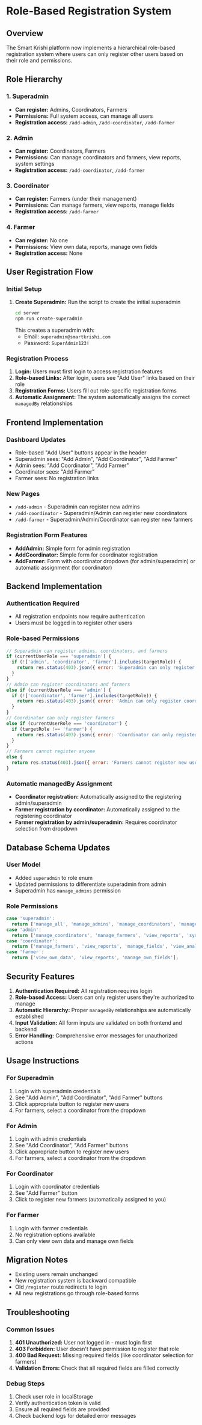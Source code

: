 # Role-Based Registration System

## Overview

The Smart Krishi platform now implements a hierarchical role-based registration system where users can only register other users based on their role and permissions.

## Role Hierarchy

### 1. Superadmin
- **Can register:** Admins, Coordinators, Farmers
- **Permissions:** Full system access, can manage all users
- **Registration access:** `/add-admin`, `/add-coordinator`, `/add-farmer`

### 2. Admin
- **Can register:** Coordinators, Farmers
- **Permissions:** Can manage coordinators and farmers, view reports, system settings
- **Registration access:** `/add-coordinator`, `/add-farmer`

### 3. Coordinator
- **Can register:** Farmers (under their management)
- **Permissions:** Can manage farmers, view reports, manage fields
- **Registration access:** `/add-farmer`

### 4. Farmer
- **Can register:** No one
- **Permissions:** View own data, reports, manage own fields
- **Registration access:** None

## User Registration Flow

### Initial Setup
1. **Create Superadmin:** Run the script to create the initial superadmin
   ```bash
   cd server
   npm run create-superadmin
   ```
   This creates a superadmin with:
   - Email: `superadmin@smartkrishi.com`
   - Password: `SuperAdmin123!`

### Registration Process
1. **Login:** Users must first login to access registration features
2. **Role-based Links:** After login, users see "Add User" links based on their role
3. **Registration Forms:** Users fill out role-specific registration forms
4. **Automatic Assignment:** The system automatically assigns the correct `managedBy` relationships

## Frontend Implementation

### Dashboard Updates
- Role-based "Add User" buttons appear in the header
- Superadmin sees: "Add Admin", "Add Coordinator", "Add Farmer"
- Admin sees: "Add Coordinator", "Add Farmer"
- Coordinator sees: "Add Farmer"
- Farmer sees: No registration links

### New Pages
- `/add-admin` - Superadmin can register new admins
- `/add-coordinator` - Superadmin/Admin can register new coordinators
- `/add-farmer` - Superadmin/Admin/Coordinator can register new farmers

### Registration Form Features
- **AddAdmin:** Simple form for admin registration
- **AddCoordinator:** Simple form for coordinator registration
- **AddFarmer:** Form with coordinator dropdown (for admin/superadmin) or automatic assignment (for coordinator)

## Backend Implementation

### Authentication Required
- All registration endpoints now require authentication
- Users must be logged in to register other users

### Role-based Permissions
```javascript
// Superadmin can register admins, coordinators, and farmers
if (currentUserRole === 'superadmin') {
  if (!['admin', 'coordinator', 'farmer'].includes(targetRole)) {
    return res.status(403).json({ error: 'Superadmin can only register admins, coordinators, and farmers' });
  }
}
// Admin can register coordinators and farmers
else if (currentUserRole === 'admin') {
  if (!['coordinator', 'farmer'].includes(targetRole)) {
    return res.status(403).json({ error: 'Admin can only register coordinators and farmers' });
  }
}
// Coordinator can only register farmers
else if (currentUserRole === 'coordinator') {
  if (targetRole !== 'farmer') {
    return res.status(403).json({ error: 'Coordinator can only register farmers' });
  }
}
// Farmers cannot register anyone
else {
  return res.status(403).json({ error: 'Farmers cannot register new users' });
}
```

### Automatic managedBy Assignment
- **Coordinator registration:** Automatically assigned to the registering admin/superadmin
- **Farmer registration by coordinator:** Automatically assigned to the registering coordinator
- **Farmer registration by admin/superadmin:** Requires coordinator selection from dropdown

## Database Schema Updates

### User Model
- Added `superadmin` to role enum
- Updated permissions to differentiate superadmin from admin
- Superadmin has `manage_admins` permission

### Role Permissions
```javascript
case 'superadmin':
  return ['manage_all', 'manage_admins', 'manage_coordinators', 'manage_farmers', 'view_reports', 'system_settings', 'billing'];
case 'admin':
  return ['manage_coordinators', 'manage_farmers', 'view_reports', 'system_settings', 'billing'];
case 'coordinator':
  return ['manage_farmers', 'view_reports', 'manage_fields', 'view_analytics'];
case 'farmer':
  return ['view_own_data', 'view_reports', 'manage_own_fields'];
```

## Security Features

1. **Authentication Required:** All registration requires login
2. **Role-based Access:** Users can only register users they're authorized to manage
3. **Automatic Hierarchy:** Proper `managedBy` relationships are automatically established
4. **Input Validation:** All form inputs are validated on both frontend and backend
5. **Error Handling:** Comprehensive error messages for unauthorized actions

## Usage Instructions

### For Superadmin
1. Login with superadmin credentials
2. See "Add Admin", "Add Coordinator", "Add Farmer" buttons
3. Click appropriate button to register new users
4. For farmers, select a coordinator from the dropdown

### For Admin
1. Login with admin credentials
2. See "Add Coordinator", "Add Farmer" buttons
3. Click appropriate button to register new users
4. For farmers, select a coordinator from the dropdown

### For Coordinator
1. Login with coordinator credentials
2. See "Add Farmer" button
3. Click to register new farmers (automatically assigned to you)

### For Farmer
1. Login with farmer credentials
2. No registration options available
3. Can only view own data and manage own fields

## Migration Notes

- Existing users remain unchanged
- New registration system is backward compatible
- Old `/register` route redirects to login
- All new registrations go through role-based forms

## Troubleshooting

### Common Issues
1. **401 Unauthorized:** User not logged in - must login first
2. **403 Forbidden:** User doesn't have permission to register that role
3. **400 Bad Request:** Missing required fields (like coordinator selection for farmers)
4. **Validation Errors:** Check that all required fields are filled correctly

### Debug Steps
1. Check user role in localStorage
2. Verify authentication token is valid
3. Ensure all required fields are provided
4. Check backend logs for detailed error messages 